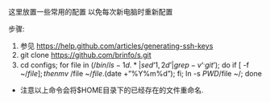 这里放置一些常用的配置
以免每次新电脑时重新配置

步骤:

1. 参见 https://help.github.com/articles/generating-ssh-keys
2. git clone https://github.com/brinfo/s.git
3. cd configs; for file in $(/bin/ls -1d .* | sed ‘1,2d’ | grep -v ‘^.git$’); do if [ -f ~/$file ]; then mv ~/$file ~/$file.$(date +”%Y%m%d”); fi; ln -s $PWD/$file ~/; done


* 注意以上命令会将$HOME目录下的已经存在的文件重命名.
